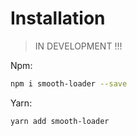 # Installation

> IN DEVELOPMENT !!!

Npm:
```bash
npm i smooth-loader --save
```

Yarn:
```bash
yarn add smooth-loader
```